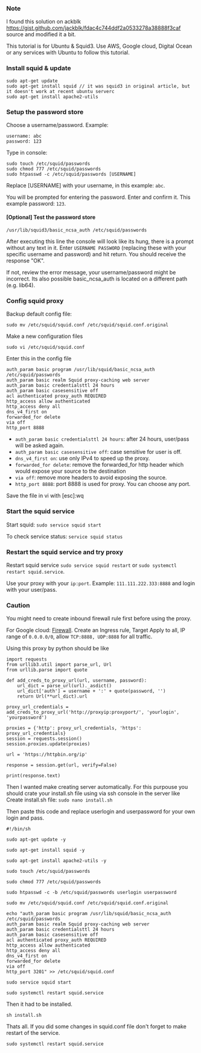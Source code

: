 ### Note
I found this solution on ackblk https://gist.github.com/jackblk/fdac4c744ddf2a0533278a38888f3caf source and modified it a bit. 

This tutorial is for Ubuntu & Squid3. Use AWS, Google cloud, Digital Ocean or any services with Ubuntu to follow this tutorial.

### Install squid & update
```
sudo apt-get update
sudo apt-get install squid // it was squid3 in original article, but it doesn't work at recent ubuntu serverc
sudo apt-get install apache2-utils
```

### Setup the password store
Choose a username/password. Example:
```
username: abc
password: 123
```
Type in console:
```
sudo touch /etc/squid/passwords
sudo chmod 777 /etc/squid/passwords
sudo htpasswd -c /etc/squid/passwords [USERNAME]
```

Replace [USERNAME] with your username, in this example: ```abc```.

You will be prompted for entering the password. Enter and confirm it. This example password: ```123```.


#### [Optional] Test the password store

```
/usr/lib/squid3/basic_ncsa_auth /etc/squid/passwords
```

After executing this line the console will look like its hung, there is a prompt without any text in it. Enter ```USERNAME PASSWORD``` (replacing these with your specific username and password) and hit return. You should receive the response "OK".

If not, review the error message, your username/password might be incorrect. Its also possible basic_ncsa_auth is located on a different path (e.g. lib64).

### Config squid proxy

Backup default config file:
```
sudo mv /etc/squid/squid.conf /etc/squid/squid.conf.original
```

Make a new configuration files
```
sudo vi /etc/squid/squid.conf
```

Enter this in the config file
```
auth_param basic program /usr/lib/squid/basic_ncsa_auth /etc/squid/passwords
auth_param basic realm Squid proxy-caching web server
auth_param basic credentialsttl 24 hours
auth_param basic casesensitive off
acl authenticated proxy_auth REQUIRED
http_access allow authenticated
http_access deny all
dns_v4_first on
forwarded_for delete
via off
http_port 8888
```

* ```auth_param basic credentialsttl 24 hours```: after 24 hours, user/pass will be asked again.
* ```auth_param basic casesensitive off```: case sensitive for user is off.
* ```dns_v4_first on```: use only IPv4 to speed up the proxy.
* ```forwarded_for delete```: remove the forwarded_for http header which would expose your source to the destination
* ```via off```: remove more headers to avoid exposing the source.
* ```http_port 8888```: port 8888 is used for proxy. You can choose any port.

Save the file in vi with [esc]:wq

### Start the squid service
Start squid: ```sudo service squid start```

To check service status: ```service squid status```

### Restart the squid service and try proxy
Restart squid service
```sudo service squid restart``` or ```sudo systemctl restart squid.service```.

Use your proxy with your ```ip:port```. Example: ```111.111.222.333:8888``` and login with your user/pass.

### Caution
You might need to create inbound firewall rule first before using the proxy.

For Google cloud: [Firewall](https://console.cloud.google.com/networking/firewalls/). Create an Ingress rule, Target Apply to all, IP range of ```0.0.0.0/0```, allow ```TCP:8888, UDP:8888``` for all traffic.


Using this proxy by python should be like 

```
import requests
from urllib3.util import parse_url, Url
from urllib.parse import quote

def add_creds_to_proxy_url(url, username, password):
    url_dict = parse_url(url)._asdict()
    url_dict['auth'] = username + ':' + quote(password, '')
    return Url(**url_dict).url

proxy_url_credentials = add_creds_to_proxy_url('http://proxyip:proxyport/', 'yourlogin', 'yourpassword')

proxies = {'http': proxy_url_credentials, 'https': proxy_url_credentials}
session = requests.session()
session.proxies.update(proxies)

url = 'https://httpbin.org/ip'

response = session.get(url, verify=False)

print(response.text)
```

Then I wanted make creating server automatically. For this purpouse you should crate your install.sh file using via ssh console in the server like
Create install.sh file: ```sudo nano install.sh```

Then paste this code and replace userlogin and userpassword for your own login and pass. 
```
#!/bin/sh

sudo apt-get update -y

sudo apt-get install squid -y

sudo apt-get install apache2-utils -y

sudo touch /etc/squid/passwords

sudo chmod 777 /etc/squid/passwords

sudo htpasswd -c -b /etc/squid/passwords userlogin userpassword

sudo mv /etc/squid/squid.conf /etc/squid/squid.conf.original

echo "auth_param basic program /usr/lib/squid/basic_ncsa_auth /etc/squid/passwords
auth_param basic realm Squid proxy-caching web server
auth_param basic credentialsttl 24 hours
auth_param basic casesensitive off
acl authenticated proxy_auth REQUIRED
http_access allow authenticated
http_access deny all
dns_v4_first on
forwarded_for delete
via off
http_port 3201" >> /etc/squid/squid.conf

sudo service squid start

sudo systemctl restart squid.service
```
Then it had to be installed. 
```
sh install.sh
```

Thats all. If you did some changes in squid.conf file don't forget to make restart of the service. 
```
sudo systemctl restart squid.service
```
